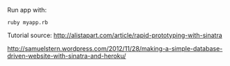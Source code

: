 Run app with:

```shell
ruby myapp.rb
```

Tutorial source: http://alistapart.com/article/rapid-prototyping-with-sinatra

http://samuelstern.wordpress.com/2012/11/28/making-a-simple-database-driven-website-with-sinatra-and-heroku/